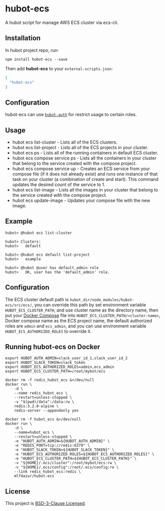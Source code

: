 hubot-ecs
=========

A hubot script for manage AWS ECS cluster via ecs-cli.

Installation
------------

In hubot project repo, run:

    npm install hubot-ecs --save

Then add **hubot-ecs** to your `external-scripts.json`:

```json
[
  "hubot-ecs"
]
```

Configuration
-------------

hubot-ecs can use [`hubot-auth`](https://github.com/hubot-scripts/hubot-auth) for restrict usage to certain roles.

Usage
-----

* hubot ecs list-cluster - Lists all of the ECS clusters.
* hubot ecs <cluster name> list-project - Lists all of the ECS projects in your cluster.
* hubot ecs <cluster name> ps - Lists all of the running containers in default ECS cluster.
* hubot ecs <cluster name> <project name> compose service ps - Lists all the containers in your cluster that belong to the service created with the compose project.
* hubot ecs <cluster name> <project name> compose service up - Creates an ECS service from your compose file (if it does not already exist) and runs one instance of that task on your cluster (a combination of create and start). This command updates the desired count of the service to 1.
* hubot ecs <cluster name> <project name> list-image - Lists all the images in your cluster that belong to the service created with the compose project.
* hubot ecs <cluster name> <project name> update-image <new image> - Updates your compose file with the new image.

Example
-------

    hubot> @hubot ecs list-cluster

    hubot> Clusters:
    hubot>   default

    hubot> @hubot ecs default list-project
    hubot>   example

    hubot> @hubot @user has default_admin role
    hubot>   OK, user has the 'default_admin' role.

Configuration
-------------

The ECS cluster default path is `hubot_dir/node_modules/hubot-ecs/src/ecs/`, you can override this path by set environment variable `HUBOT_ECS_CLUSTER_PATH`, and use cluster name as the directory name, then put your [Docker Compose](https://docs.docker.com/compose/) file into `HUBOT_ECS_CLUSTER_PATH/<cluster-name>`, Docker compose name as the ECS project name, the default authorized roles are `admin` and `ecs_admin`, and you can use environment variable `HUBOT_ECS_AUTHORIZED_ROLES` to override it.

Running hubot-ecs on Docker
---------------------------

    export HUBOT_AUTH_ADMIN=slack_user_id_1,slack_user_id_2
    export HUBOT_SLACK_TOKEN=slack_token
    export HUBOT_ECS_AUTHORIZED_ROLES=admin,ecs_admin
    export HUBOT_ECS_CLUSTER_PATH=/root/mybot/ecs

    docker rm -f redis_hubot_ecs &>/dev/null
    docker run \
        -d \
        --name redis_hubot_ecs \
        --restart=unless-stopped \
        -v "$(pwd)/data":/data:rw \
        redis:3.2.0-alpine \
        redis-server --appendonly yes

    docker rm -f hubot_ecs &>/dev/null
    docker run \
        -d \
        --name=hubot_ecs \
        --restart=unless-stopped \
        -e "HUBOT_AUTH_ADMIN=${HUBOT_AUTH_ADMIN}" \
        -e "REDIS_PORT=tcp://redis:6379" \
        -e "HUBOT_SLACK_TOKEN=${HUBOT_SLACK_TOKEN}" \
        -e "HUBOT_ECS_AUTHORIZED_ROLES=${HUBOT_ECS_AUTHORIZED_ROLES}" \
        -e "HUBOT_ECS_CLUSTER_PATH=${HUBOT_ECS_CLUSTER_PATH}" \
        -v "${HOME}/.ecs/cluster":/root/mybot/ecs:rw \
        -v "${HOME}/.ecs/config":/root/.ecs/config:ro \
        --link redis_hubot_ecs:redis \
        mlf4aiur/hubot-ecs

License
-------

This project is [BSD-3-Clause Licensed](https://github.com/mlf4aiur/hubot-ecs/master/LICENSE).
